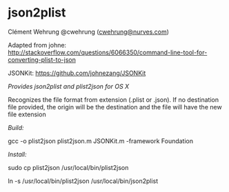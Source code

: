 json2plist
==========

Clément Wehrung @cwehrung (cwehrung@nurves.com)

Adapted from johne: http://stackoverflow.com/questions/6066350/command-line-tool-for-converting-plist-to-json

JSONKit: https://github.com/johnezang/JSONKit

*Provides json2plist and plist2json for OS X*

Recognizes the file format from extension (.plist or .json). If no destination file provided, the origin will be the destination and the file will have the new file extension

*Build:*

gcc -o plist2json plist2json.m JSONKit.m -framework Foundation

*Install:*

sudo cp plist2json /usr/local/bin/plist2json

ln -s /usr/local/bin/plist2json /usr/local/bin/json2plist